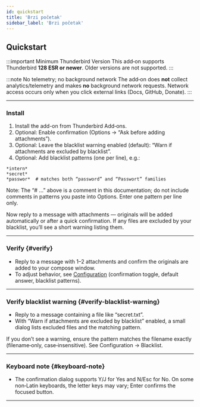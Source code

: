 ```yaml
---
id: quickstart
title: 'Brzi početak'
sidebar_label: 'Brzi početak'
---
```


## Quickstart

:::important Minimum Thunderbird Version
This add‑on supports Thunderbird **128 ESR or newer**. Older versions are not supported.
:::

:::note No telemetry; no background network
The add‑on does **not** collect analytics/telemetry and makes **no** background network requests. Network access occurs only when you click external links (Docs, GitHub, Donate).
:::

---

### Install

1. Install the add-on from Thunderbird Add‑ons.
2. Optional: Enable confirmation (Options → “Ask before adding attachments”).
3. Optional: Leave the blacklist warning enabled (default): “Warn if attachments are excluded by blacklist”.
4. Optional: Add blacklist patterns (one per line), e.g.:

```
*intern*
*secret*
*passwor*  # matches both “password” and “Passwort” families
```

Note: The “# …” above is a comment in this documentation; do not include comments in patterns you paste into Options. Enter one pattern per line only.

Now reply to a message with attachments — originals will be added automatically or after a quick confirmation. If any files are excluded by your blacklist, you’ll see a short warning listing them.

---

### Verify {#verify}

- Reply to a message with 1–2 attachments and confirm the originals are added to your compose window.
- To adjust behavior, see [Configuration](configuration) (confirmation toggle, default answer, blacklist patterns).

---

### Verify blacklist warning {#verify-blacklist-warning}

- Reply to a message containing a file like “secret.txt”.
- With “Warn if attachments are excluded by blacklist” enabled, a small dialog lists excluded files and the matching pattern.

If you don’t see a warning, ensure the pattern matches the filename exactly (filename‑only, case‑insensitive). See Configuration → Blacklist.

---

### Keyboard note {#keyboard-note}

- The confirmation dialog supports Y/J for Yes and N/Esc for No. On some non‑Latin keyboards, the letter keys may vary; Enter confirms the focused button.

---
